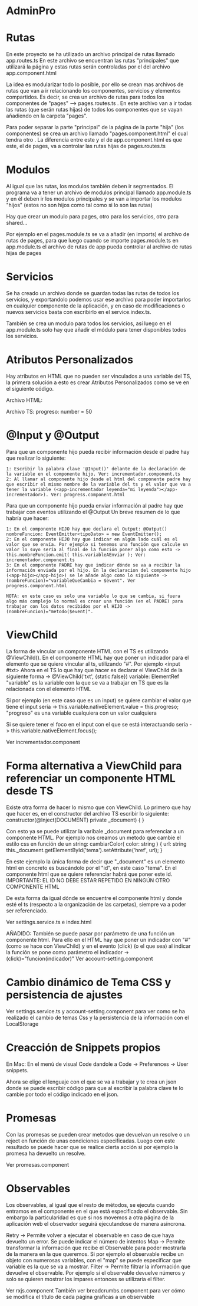 # AdminPro

# Rutas
En este proyecto se ha utilizado un archivo principal de rutas llamado app.routes.ts
En este archivo se encuentran las rutas "principales" que utilizará la página y estas rutas serán controladas por el <router-outlet> del archivo app.component.html

La idea es modularizar todo lo posible, por ello se crean mas archivos de rutas que van a ir relacionando los componentes, servicios y elementos compartidos.
Es decir, se crea un archivo de rutas para todos los componentes de "pages" --> pages.routes.ts . En este archivo van a ir todas las rutas (que serán rutas hijas) de todos los componentes que se vayan añadiendo en la carpeta "pages". 

Para poder separar la parte "principal" de la página de la parte "hija" (los componentes) se crea un archivo llamado "pages.component.html" el cual tendra otro <router-outlet>. La diferencia entre este y el de app.component.html es que este, el de pages, va a controlar las rutas hijas de pages.routes.ts


# Modulos
Al igual que las rutas, los modulos también deben ir segmentados.
El programa va a tener un archivo de modulos principal llamado app.module.ts y en él deben ir los modulos principales y se van a importar los modulos "hijos" (estos no son hijos como tal como si lo son las rutas)

Hay que crear un modulo para pages, otro para los servicios, otro para shared...

Por ejemplo en el pages.module.ts se va a añadir (en imports) el archivo de rutas de pages, para que luego cuando se importe pages.module.ts en app.module.ts el archivo de rutas de app pueda controlar al archivo de rutas hijas de pages

# Servicios
Se ha creado un archivo donde se guardan todas las rutas de todos los servicios, y exportandolo podemos usar ese archivo para poder importarlos en cualquier componente de la aplicación, y en caso de modificaciones o nuevos servicios basta con escribirlo en el service.index.ts.

También se crea un modulo para todos los servicios, así luego en el app.module.ts solo hay que añadir el módulo para tener disponibles todos los servicios.

# Atributos Personalizados
Hay atributos en HTML que no pueden ser vinculados a una variable del TS, la primera solución a esto es crear Atributos Personalizados como se ve en el siguiente código.

Archivo HTML:
<div class="progress">
    <!-- aria-valuenow es la propiedad que controla el punto de progreso de la barra de progreso.
        Por defecto no se le puede vincular a una variable de ts, saltaria un error de "Error: Template parse"
        En estos casos se puede añadir [attr.nombrePropiedad]="variable" y ahora si se puede controlar. NOTA: si la propiedad esta separa con "-" aqui se pone una mayuscula solo -->
    <div class="progress-bar progress-bar-striped progress-bar-animated" role="progressbar" [attr.ariaValuenow]="progreso"          aria-valuenow="50" aria-valuemin="0" aria-valuemax="100" [style.width]="progreso + '%'">
    </div>
</div>

Archivo TS:
    progreso: number = 50

# @Input y @Output
Para que un componente hijo pueda recibir información desde el padre hay que realizar lo siguiente:

    1: Escribir la palabra clave '@Input()' delante de la declaración de la variable en el componente hijo. Ver: incrementador.component.ts
    2: Al llamar al componente hijo desde el html del componente padre hay que escribir el mismo nombre de la variable del ts y el valor que va a tener la variable (<app-incrementador leyenda="mi leyenda"></app-incrementador>). Ver: progress.component.html

Para que un componente hijo pueda enviar información al padre hay que trabajar con eventos utilizando el @Output
Un breve resumen de lo que habría que hacer:

    1: En el componente HIJO hay que declara el Output: @Output() nombreFuncion: EventEmitter<tipoDato> = new EventEmitter();
    2: En el componente HIJO hay que indicar en algún lado cuál es el valor que se envía. Por ejemplo si tenemos una función que calcule un valor lo suyo sería al final de la función poner algo como esto -> this.nombreFuncion.emit( this.variableAEnviar ); Ver: incrementador.component.ts
    3: En el componente PADRE hay que indicar dónde se va a recibir la información enviada por el hijo. En la declaracion del componente hijo (<app-hijo></app-hijo>) se le añade algo como lo siguiente -> (nombreFuncion)="variableQueCambia = $event". Ver progress.component.html

    NOTA: en este caso es solo una variable lo que se cambia, si fuera algo más complejo lo normal es crear una función (en el PADRE) para trabajar con los datos recibidos por el HIJO -> (nombreFuncion)="metodo($event)". 

# ViewChild
La forma de vincular un componente HTML con el TS es utilizando @ViewChild().
En el componente HTML hay que poner un indicador para el elemento que se quiere vincular al ts, utilizando "#". Por ejemplo <input #txt>
Ahora en el TS lo que hay que hacer es declarar el ViewChild de la siguiente forma -> @ViewChild('txt', {static:false}) variable: ElementRef
"variable" es la variable con la que se va a trabajar en TS que es la relacionada con el elemento HTML

Si por ejemplo (en este caso que es un input) se quiere cambiar el valor que tiene el input sería -> this.variable.nativeElement.value = this.progreso; "progreso" es una variable cualquiera con un valor cualquiera

Si se quiere tener el foco en el input con el que se está interactuando sería -> this.variable.nativeElement.focus();

Ver incrementador.component

# Forma alternativa a ViewChild para referenciar un componente HTML desde TS
Existe otra forma de hacer lo mismo que con ViewChild.
Lo primero que hay que hacer es, en el constructor del archivo TS escribir lo siguiente:
    constructor(@Inject(DOCUMENT) private _document) { }

Con esto ya se puede utilizar la varibale _document para referenciar a un componente HTML.
Por ejemplo nos creamos un metodo que cambie el estilo css en función de un string:
    cambiarColor( color: string ) {
        url: string
        this._document.getElementById('tema').setAttribute('href', url);
    }

En este ejemplo la única forma de decir que "_document" es un elemento html en concreto es buscándolo por el "id", en este caso "tema". En el componente html que se quiere referenciar habrá que poner este id. IMPORTANTE: EL ID NO DEBE ESTAR REPETIDO EN NINGÚN OTRO COMPONENTE HTML
    <link id=tema>

De esta forma da igual dónde se encuentre el componente html y donde esté el ts (respecto a la organización de las carpetas), siempre va a poder ser referenciado.

Ver settings.service.ts e index.html



AÑADIDO: También se puede pasar por parámetro de una función un componente html.
Para ello en el HTML hay que poner un indicador con "#" (como se hace con ViewChild) y en el evento (click) (o el que sea) al indicar la función se pone como parámetro el indicador -> (click)="funcion(indicador)"
Ver account-setting.component

# Cambio dinámico de Tema CSS y persistencia de ajustes
Ver settings.service.ts y account-setting.component para ver como se ha realizado el cambio de temas Css y la persistencia de la información con el LocalStorage

# Creacción de Snippets propios
En Mac: En el menú de visual Code dandole a Code -> Preferences -> User snippets.

Ahora se elige el lenguaje con el que se va a trabajar y te crea un json donde se puede escribir código para que al escribir la palabra clave te lo cambie por todo el código indicado en el json.

# Promesas
Con las promesas se pueden crear metodos que devuelvan un resolve o un reject en función de unas condiciones especificadas. Luego con este resultado se puede hacer que se realice cierta acción si por ejemplo la promesa ha devuelto un resolve.

Ver promesas.component

# Observables
Los observables, al igual que el resto de métodos, se ejecuta cuando entramos en el componente en el que está especificado el observable. Sin embargo la particularidad es que si nos movemos a otra página de la aplicación web el observador seguirá ejecutandose de manera asíncrona.

Retry -> Permite volver a ejecutar el observable en caso de que haya devuelto un error. Se puede indicar el número de intentos
Map -> Permite transformar la información que recibe el Observable para poder mostrarla de la manera en la que queremos. Si por ejemplo el observable recibe un objeto con numerosas variables, con el "map" se puede especificar que variable es la que se va a mostrar.
Filter -> Permite filtrar la información que devuelve el observable. Por ejemplo si el observable devuelve números y solo se quieren mostrar los impares entonces se utilizaría el filter.

Ver rxjs.component
También ver breadcrumbs.component para ver cómo se modifica el título de cada página graficas a un observable
